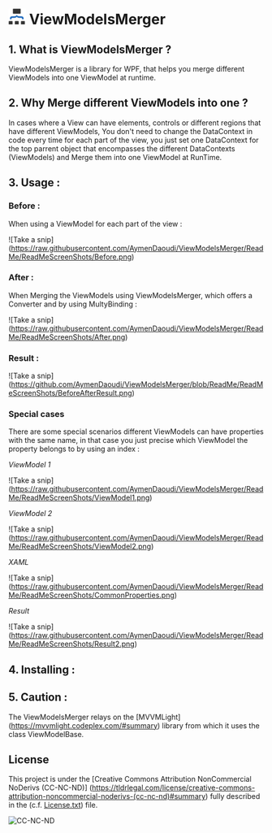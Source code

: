 # ![ViewModelsMerger](https://raw.githubusercontent.com/AymenDaoudi/ViewModelsMerger/ReadMe/Icons/ViwModelMergerIcon32.png)    ViewModelsMerger 

## 1. What is ViewModelsMerger ?

ViewModelsMerger is a library for WPF, that helps you merge different ViewModels into one ViewModel at runtime.

## 2. Why Merge different ViewModels into one ?

In cases where a View can have elements, controls or different regions that have different ViewModels, You don't need to change
the DataContext in code every time for each part of the view, you just set one DataContext for the top parrent object that 
encompasses the different DataContexts (ViewModels) and Merge them into one ViewModel at RunTime.

## 3. Usage :

### Before :

When using a ViewModel for each part of the view :

![Take a snip] (https://raw.githubusercontent.com/AymenDaoudi/ViewModelsMerger/ReadMe/ReadMeScreenShots/Before.png)

### After :
When Merging the ViewModels using ViewModelsMerger, which offers a Converter and by using MultyBinding :

![Take a snip] (https://raw.githubusercontent.com/AymenDaoudi/ViewModelsMerger/ReadMe/ReadMeScreenShots/After.png)

### Result :

![Take a snip] (https://github.com/AymenDaoudi/ViewModelsMerger/blob/ReadMe/ReadMeScreenShots/BeforeAfterResult.png)

### Special cases

There are some special scenarios different ViewModels can have properties with the same name, in that case you just precise which 
ViewModel the property belongs to by using an index :

*ViewModel 1*

![Take a snip] (https://raw.githubusercontent.com/AymenDaoudi/ViewModelsMerger/ReadMe/ReadMeScreenShots/ViewModel1.png)

*ViewModel 2*

![Take a snip] (https://raw.githubusercontent.com/AymenDaoudi/ViewModelsMerger/ReadMe/ReadMeScreenShots/ViewModel2.png)


*XAML*

![Take a snip] (https://raw.githubusercontent.com/AymenDaoudi/ViewModelsMerger/ReadMe/ReadMeScreenShots/CommonProperties.png)

*Result*

![Take a snip] (https://raw.githubusercontent.com/AymenDaoudi/ViewModelsMerger/ReadMe/ReadMeScreenShots/Result2.png)

## 4. Installing :

## 5. Caution :

The ViewModelsMerger relays on the [MVVMLight] (https://mvvmlight.codeplex.com/#summary) library from which it uses the class ViewModelBase.

## License

This project is under the [Creative Commons Attribution NonCommercial NoDerivs (CC-NC-ND)] (https://tldrlegal.com/license/creative-commons-attribution-noncommercial-noderivs-(cc-nc-nd)#summary) fully described in the (c.f. [License.txt](License.txt)) file.

![CC-NC-ND](http://i.creativecommons.org/l/by-nc-nd/3.0/88x31.png)

